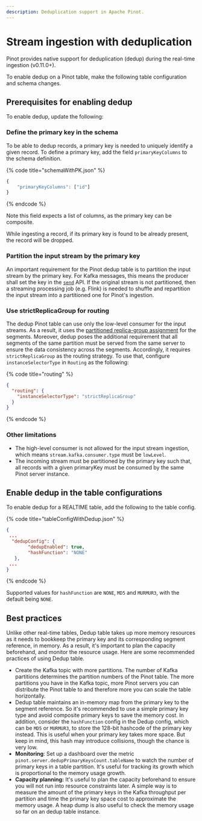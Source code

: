 ```yaml
---
description: Deduplication support in Apache Pinot.
---
```


# Stream ingestion with deduplication

Pinot provides native support for deduplication (dedup) during the real-time ingestion (v0.11.0+).

To enable dedup on a Pinot table, make the following table configuration and schema changes.

## Prerequisites for enabling dedup

To enable dedup, update the following: 

### Define the primary key in the schema

To be able to dedup records, a primary key is needed to uniquely identify a given record. To define a primary key, add the field `primaryKeyColumns` to the schema definition.

{% code title="schemaWithPK.json" %}
```javascript
{
    "primaryKeyColumns": ["id"]
}
```
{% endcode %}

Note this field expects a list of columns, as the primary key can be composite.

While ingesting a record, if its primary key is found to be already present, the record will be dropped.

### Partition the input stream by the primary key

An important requirement for the Pinot dedup table is to partition the input stream by the primary key. For Kafka messages, this means the producer shall set the key in the [`send`](https://kafka.apache.org/20/javadoc/index.html?org/apache/kafka/clients/producer/KafkaProducer.html) API. If the original stream is not partitioned, then a streaming processing job (e.g. Flink) is needed to shuffle and repartition the input stream into a partitioned one for Pinot's ingestion.

### Use strictReplicaGroup for routing

The dedup Pinot table can use only the low-level consumer for the input streams. As a result, it uses the [partitioned replica-group assignment](../../operators/operating-pinot/segment-assignment.md#partitioned-replica-group-segment-assignment) for the segments. Moreover, dedup poses the additional requirement that all segments of the same partition must be served from the same server to ensure the data consistency across the segments. Accordingly, it requires `strictReplicaGroup` as the routing strategy. To use that, configure `instanceSelectorType` in `Routing` as the following:

{% code title="routing" %}
```json
{
  "routing": {
    "instanceSelectorType": "strictReplicaGroup"
  }
}
```
{% endcode %}

### Other limitations

* The high-level consumer is not allowed for the input stream ingestion, which means `stream.kafka.consumer.type` must be `lowLevel`.
* The incoming stream must be partitioned by the primary key such that, all records with a given primaryKey must be consumed by the same Pinot server instance.

## Enable dedup in the table configurations

To enable dedup for a REALTIME table, add the following to the table config.

{% code title="tableConfigWithDedup.json" %}
```json
{ 
 ...
  "dedupConfig": { 
        "dedupEnabled": true, 
        "hashFunction": "NONE" 
   }, 
 ...
}
```
{% endcode %}

Supported values for `hashFunction` are `NONE`, `MD5` and `MURMUR3`, with the default being `NONE`.

## Best practices

Unlike other real-time tables, Dedup table takes up more memory resources as it needs to bookkeep the primary key and its corresponding segment reference, in memory. As a result, it's important to plan the capacity beforehand, and monitor the resource usage. Here are some recommended practices of using Dedup table.

* Create the Kafka topic with more partitions. The number of Kafka partitions determines the partition numbers of the Pinot table. The more partitions you have in the Kafka topic, more Pinot servers you can distribute the Pinot table to and therefore more you can scale the table horizontally.
* Dedup table maintains an in-memory map from the primary key to the segment reference. So it's recommended to use a simple primary key type and avoid composite primary keys to save the memory cost. In addition, consider the `hashFunction` config in the Dedup config, which can be `MD5` or `MURMUR3`, to store the 128-bit hashcode of the primary key instead. This is useful when your primary key takes more space. But keep in mind, this hash may introduce collisions, though the chance is very low.
* **Monitoring**: Set up a dashboard over the metric `pinot.server.dedupPrimaryKeysCount.tableName` to watch the number of primary keys in a table partition. It's useful for tracking its growth which is proportional to the memory usage growth.
* **Capacity planning:** It's useful to plan the capacity beforehand to ensure you will not run into resource constraints later. A simple way is to measure the amount of the primary keys in the Kafka throughput per partition and time the primary key space cost to approximate the memory usage. A heap dump is also useful to check the memory usage so far on an dedup table instance.

